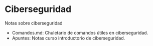 # Ciberseguridad
Notas sobre ciberseguridad

- Comandos.md: Chuletario de comandos útiles en ciberseguridad.
- Apuntes: Notas curso introductorio de ciberseguridad.
